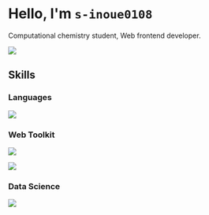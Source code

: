 # Hello, I'm `s-inoue0108`

Computational chemistry student, Web frontend developer.

![](https://github-readme-stats.vercel.app/api/top-langs?username=s-inoue0108&show_icons=true&locale=en&layout=compact&bg_color=0,1e46b4,7852dc&title_color=fefefe&text_color=fefefe)

## Skills

### Languages

![](https://skillicons.dev/icons?i=html,css,js,ts,py,bash)

### Web Toolkit

![](https://skillicons.dev/icons?i=md,tailwind,sass,nodejs,vue,solidjs,nuxtjs,astro)

![](https://skillicons.dev/icons?i=vscode,obsidian,npm,yarn,vite,git,github,cloudflare,vercel)

### Data Science

![](https://skillicons.dev/icons?i=sklearn,r,anaconda)
